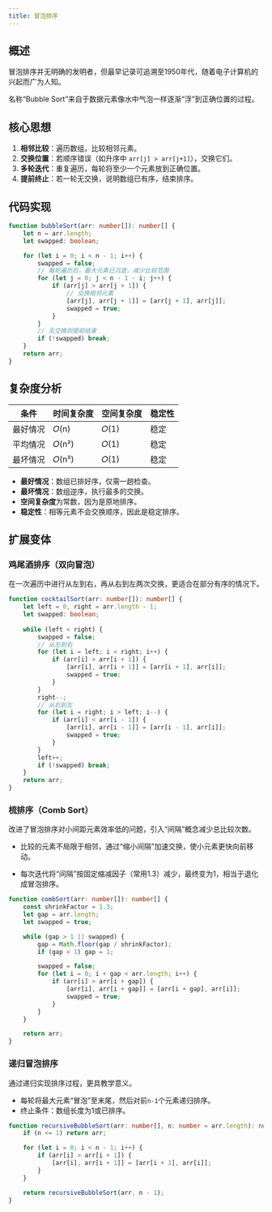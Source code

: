 ```yaml
---
title: 冒泡排序
---
```


## 概述

冒泡排序并无明确的发明者，但最早记录可追溯至1950年代，随着电子计算机的兴起而广为人知。

名称“Bubble Sort”来自于数据元素像水中气泡一样逐渐“浮”到正确位置的过程。



## 核心思想

1. **相邻比较**：遍历数组，比较相邻元素。
2. **交换位置**：若顺序错误（如升序中 `arr[j] > arr[j+1]`），交换它们。
3. **多轮迭代**：重复遍历，每轮将至少一个元素放到正确位置。
4. **提前终止**：若一轮无交换，说明数组已有序，结束排序。


## 代码实现

```typescript
function bubbleSort(arr: number[]): number[] {
    let n = arr.length;
    let swapped: boolean;

    for (let i = 0; i < n - 1; i++) {
        swapped = false;
        // 每轮遍历后，最大元素已沉底，减少比较范围
        for (let j = 0; j < n - 1 - i; j++) {
            if (arr[j] > arr[j + 1]) {
                // 交换相邻元素
                [arr[j], arr[j + 1]] = [arr[j + 1], arr[j]];
                swapped = true;
            }
        }
        // 无交换则提前结束
        if (!swapped) break;
    }
    return arr;
}
```

## 复杂度分析

| 条件     | 时间复杂度 | 空间复杂度 | 稳定性 |
| -------- | ---------- | ---------- | ------ |
| 最好情况 | 𝑂(n)       | 𝑂(1)       | 稳定   |
| 平均情况 | 𝑂(n²)      | 𝑂(1)       | 稳定   |
| 最坏情况 | 𝑂(n²)      | 𝑂(1)       | 稳定   |

- **最好情况**：数组已排好序，仅需一趟检查。
- **最坏情况**：数组逆序，执行最多的交换。
- **空间复杂度**为常数，因为是原地排序。
- **稳定性**：相等元素不会交换顺序，因此是稳定排序。

## 扩展变体

### 鸡尾酒排序（双向冒泡）

在一次遍历中进行从左到右，再从右到左两次交换，更适合在部分有序的情况下。

```typescript
function cocktailSort(arr: number[]): number[] {
    let left = 0, right = arr.length - 1;
    let swapped: boolean;
    
    while (left < right) {
        swapped = false;
        // 从左到右
        for (let i = left; i < right; i++) {
            if (arr[i] > arr[i + 1]) {
                [arr[i], arr[i + 1]] = [arr[i + 1], arr[i]];
                swapped = true;
            }
        }
        right--;
        // 从右到左
        for (let i = right; i > left; i--) {
            if (arr[i] < arr[i - 1]) {
                [arr[i], arr[i - 1]] = [arr[i - 1], arr[i]];
                swapped = true;
            }
        }
        left++;
        if (!swapped) break;
    }
    return arr;
}
```

### 梳排序（Comb Sort）

改进了冒泡排序对小间距元素效率低的问题，引入“间隔”概念减少总比较次数。

+ 比较的元素不局限于相邻，通过“缩小间隔”加速交换，使小元素更快向前移动。

+ 每次迭代将“间隔”按固定缩减因子（常用1.3）减少，最终变为1，相当于退化成冒泡排序。

```typescript
function combSort(arr: number[]): number[] {
    const shrinkFactor = 1.3;
    let gap = arr.length;
    let swapped = true;

    while (gap > 1 || swapped) {
        gap = Math.floor(gap / shrinkFactor);
        if (gap < 1) gap = 1;

        swapped = false;
        for (let i = 0; i + gap < arr.length; i++) {
            if (arr[i] > arr[i + gap]) {
                [arr[i], arr[i + gap]] = [arr[i + gap], arr[i]];
                swapped = true;
            }
        }
    }

    return arr;
}
```

### 递归冒泡排序

通过递归实现排序过程，更具教学意义。

+ 每轮将最大元素“冒泡”至末尾，然后对前`n-1`个元素递归排序。
+ 终止条件：数组长度为1或已排序。

```typescript
function recursiveBubbleSort(arr: number[], n: number = arr.length): number[] {
    if (n <= 1) return arr;

    for (let i = 0; i < n - 1; i++) {
        if (arr[i] > arr[i + 1]) {
            [arr[i], arr[i + 1]] = [arr[i + 1], arr[i]];
        }
    }

    return recursiveBubbleSort(arr, n - 1);
}
```

